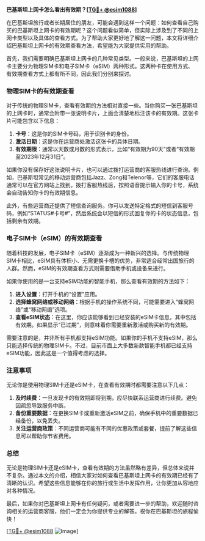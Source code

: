 **巴基斯坦上网卡怎么看出有效期？[[TG💪+ @esim1088](https://t.me/s/esim1088)]**

在巴基斯坦旅行或者长期居住的朋友，可能会遇到这样一个问题：如何查看自己购买的巴基斯坦上网卡的有效期呢？这个问题看似简单，但实际上涉及到了不同的上网卡类型以及具体的查看方式。为了帮助大家更好地了解这一问题，本文将详细介绍巴基斯坦上网卡的有效期查看方法，希望能为大家提供实用的帮助。

首先，我们需要明确巴基斯坦上网卡的几种常见类型。一般来说，巴基斯坦的上网卡主要分为物理SIM卡和电子SIM卡（eSIM）两种形式。这两种卡在使用方式、有效期查看方式上都有所不同，因此我们分别来探讨。

### 物理SIM卡的有效期查看

对于传统的物理SIM卡，查看有效期的方法相对直接一些。当你购买一张巴基斯坦的上网卡时，通常会附带一张说明卡片，上面会清楚地标注该卡的有效期。这张卡片可能包含以下信息：

1. **卡号**：这是你的SIM卡号码，用于识别卡的身份。
2. **激活日期**：这是你在运营商处激活这张卡的具体日期。
3. **有效期限**：通常以天数或月数的形式表示，比如“有效期为90天”或者“有效期至2023年12月31日”。

如果你没有保存好这张说明卡片，也可以通过拨打运营商的客服热线进行查询。例如，巴基斯坦常见的移动运营商包括Jazz、Zong和Telenor等，它们的客服电话通常可以在官方网站上找到。拨打客服热线后，按照语音提示输入你的卡号，系统会自动告知你卡的有效期信息。

此外，有些运营商还提供了短信查询服务。你可以发送特定格式的短信到客服号码，例如“STATUS#卡号#”，然后系统会以短信的形式回复你的卡的状态信息，包括剩余有效期。

### 电子SIM卡（eSIM）的有效期查看

随着科技的发展，电子SIM卡（eSIM）逐渐成为一种新兴的选择。与传统物理SIM卡相比，eSIM具有体积小、无需更换卡槽的优势，非常适合经常出国旅行的人群。然而，eSIM的有效期查看方式则需要借助手机或设备来进行。

如果你使用的是一台支持eSIM功能的智能手机，那么查看有效期的方法如下：

1. **进入设置**：打开手机的“设置”应用。
2. **选择蜂窝网络或移动网络**：根据手机的操作系统不同，可能需要进入“蜂窝网络”或“移动网络”选项。
3. **查看eSIM状态**：在这里，你应该能够看到已经安装的eSIM卡信息，其中包括有效期。如果显示“已过期”，则意味着你需要重新激活或购买新的有效期。

需要注意的是，并非所有手机都支持eSIM功能。如果你的手机不支持eSIM，那么只能选择传统的物理SIM卡。不过，目前市面上大多数新款智能手机都已经支持eSIM功能，因此这是一个值得考虑的选择。

### 注意事项

无论你是使用物理SIM卡还是eSIM卡，在查看有效期时都需要注意以下几点：

1. **及时续费**：一旦发现卡的有效期即将到期，应尽快联系运营商进行续费。避免因疏忽导致服务中断。
2. **备份重要数据**：在更换SIM卡或重新激活eSIM之前，确保手机中的重要数据已经备份，以免丢失。
3. **关注运营商政策**：不同运营商可能有不同的优惠政策或套餐，提前了解这些信息可以帮助你节省费用。

### 总结

无论是物理SIM卡还是eSIM卡，查看有效期的方法虽然略有差异，但总体来说并不复杂。通过本文的介绍，相信大家对如何查看巴基斯坦上网卡的有效期已经有了清晰的认识。希望这些信息能够在你的旅行或生活中发挥作用，让你更加从容地应对各种情况。

最后，如果你对巴基斯坦上网卡有任何疑问，或者需要进一步的帮助，欢迎随时咨询相关的运营商客服，他们一定会为你提供专业的解答。祝你在巴基斯坦的旅程愉快！

[[TG💪+ @esim1088](https://t.me/s/esim1088) ![Image](https://i.postimg.cc/4NQfJmqS/Snipaste-2025-05-13-00-14-12.png)]